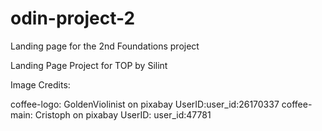 # odin-project-2

Landing page for the 2nd Foundations project

Landing Page Project for TOP by Silint

Image Credits:

coffee-logo: GoldenViolinist on pixabay UserID:user_id:26170337
coffee-main: Cristoph on pixabay UserID: user_id:47781
